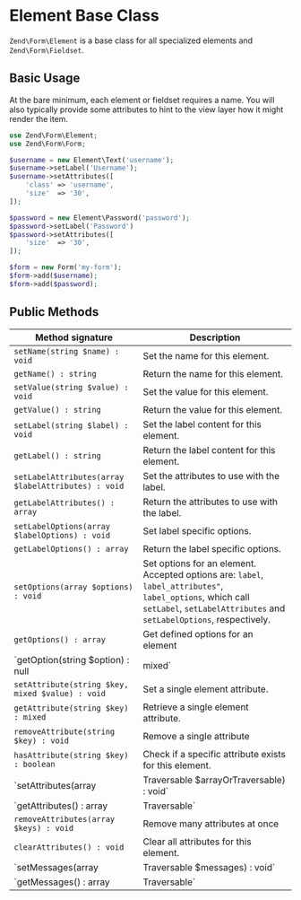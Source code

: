 # Element Base Class

`Zend\Form\Element` is a base class for all specialized elements and
`Zend\Form\Fieldset`.

## Basic Usage

At the bare minimum, each element or fieldset requires a name. You will also
typically provide some attributes to hint to the view layer how it might render
the item.

```php
use Zend\Form\Element;
use Zend\Form\Form;

$username = new Element\Text('username');
$username->setLabel('Username');
$username->setAttributes([
    'class' => 'username',
    'size'  => '30',
]);

$password = new Element\Password('password');
$password->setLabel('Password')
$password->setAttributes([
    'size'  => '30',
]);

$form = new Form('my-form');
$form->add($username);
$form->add($password);
```

## Public Methods

Method signature                                    | Description
--------------------------------------------------- | -----------
`setName(string $name) : void`                      | Set the name for this element.
`getName() : string`                                | Return the name for this element.
`setValue(string $value) : void`                    | Set the value for this element.
`getValue() : string`                               | Return the value for this element.
`setLabel(string $label) : void`                    | Set the label content for this element.
`getLabel() : string`                               | Return the label content for this element.
`setLabelAttributes(array $labelAttributes) : void` | Set the attributes to use with the label.
`getLabelAttributes() : array`                      | Return the attributes to use with the label.
`setLabelOptions(array $labelOptions) : void`       | Set label specific options.
`getLabelOptions() : array`                         | Return the label specific options.
`setOptions(array $options) : void`                 | Set options for an element. Accepted options are: ``label``, ``label_attributes"``, ``label_options``, which call ``setLabel``, ``setLabelAttributes`` and ``setLabelOptions``, respectively.
`getOptions() : array`                              | Get defined options for an element
`getOption(string $option) : null|mixed`            | Return the specified option, if defined. If it's not defined, returns null.
`setAttribute(string $key, mixed $value) : void`    | Set a single element attribute.
`getAttribute(string $key) : mixed`                 | Retrieve a single element attribute.
`removeAttribute(string $key) : void`               | Remove a single attribute
`hasAttribute(string $key) : boolean`               | Check if a specific attribute exists for this element.
`setAttributes(array|Traversable $arrayOrTraversable) : void` | Set many attributes at once. Implementation will decide if this will overwrite or merge.
`getAttributes() : array|Traversable`               | Retrieve all attributes at once.
`removeAttributes(array $keys) : void`              | Remove many attributes at once
`clearAttributes() : void`                          | Clear all attributes for this element.
`setMessages(array|Traversable $messages) : void`   | Set a list of messages to report when validation fails.
`getMessages() : array|Traversable`                 | Returns a list of validation failure messages, if any.
